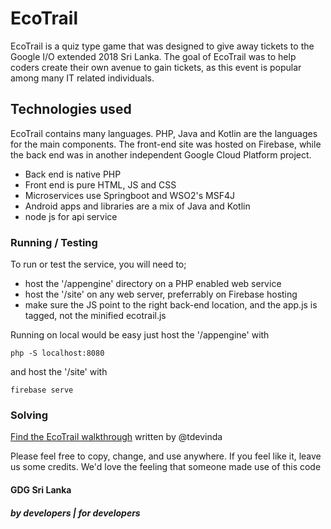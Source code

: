 # EcoTrail
EcoTrail is a quiz type game that was designed to give away tickets to the Google I/O extended 2018 Sri Lanka. The goal of EcoTrail was to help coders create their own avenue to gain tickets, as this event is popular among many IT related individuals.

## Technologies used 
EcoTrail contains many languages. PHP, Java and Kotlin are the languages for the main components. The front-end site was hosted on Firebase, while the back end was in another independent Google Cloud Platform project.

- Back end is native PHP
- Front end is pure HTML, JS and CSS
- Microservices use Springboot and WSO2's MSF4J 
- Android apps and libraries are a mix of Java and Kotlin
- node js for api service 



### Running / Testing
To run or test the service, you will need to;
- host the '/appengine' directory on a PHP enabled web service
- host the '/site' on any web server, preferrably on Firebase hosting
- make sure the JS point to the right back-end location, and the app.js is tagged, not the minified ecotrail.js

Running on local would be easy just host the '/appengine' with
```
php -S localhost:8080 
``` 

and host the '/site' with 
```
firebase serve
```


### Solving
[Find the EcoTrail walkthrough](https://medium.com/@tdevinda/ecotrail-game-walk-through-f9a72c347913) written by @tdevinda 


Please feel free to copy, change, and use anywhere. If you feel like it, leave us some credits. We'd love the feeling that someone made use of this code
#### GDG Sri Lanka
##### by developers | for developers



